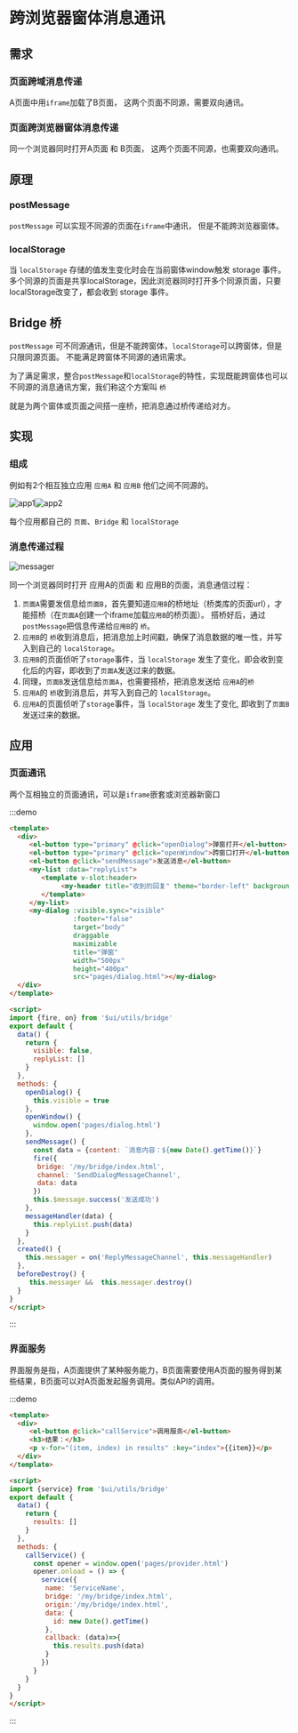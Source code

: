 # 跨浏览器窗体消息通讯

## 需求

### 页面跨域消息传递

A页面中用`iframe`加载了B页面， 这两个页面不同源，需要双向通讯。


### 页面跨浏览器窗体消息传递

同一个浏览器同时打开A页面 和 B页面， 这两个页面不同源，也需要双向通讯。

## 原理

### postMessage

`postMessage` 可以实现不同源的页面在`iframe`中通讯， 但是不能跨浏览器窗体。

### localStorage
当 `localStorage` 存储的值发生变化时会在当前窗体window触发 storage 事件。
多个同源的页面是共享localStorage，因此浏览器同时打开多个同源页面，只要localStorage改变了，都会收到 storage 事件。

## Bridge 桥

`postMessage` 可不同源通讯，但是不能跨窗体，`localStorage`可以跨窗体，但是只限同源页面。 不能满足跨窗体不同源的通讯需求。

为了满足需求，整合`postMessage`和`localStorage`的特性，实现既能跨窗体也可以不同源的消息通讯方案，我们称这个方案叫 `桥`

就是为两个窗体或页面之间搭一座桥，把消息通过桥传递给对方。 


## 实现

### 组成

例如有2个相互独立应用 `应用A` 和 `应用B` 他们之间不同源的。

![app1](../.vuepress/assets/images/app1.png)![app2](../.vuepress/assets/images/app2.png)

每个应用都自己的 `页面`、`Bridge` 和 `localStorage`

### 消息传递过程

![messager](../.vuepress/assets/images/messager.png)


同一个浏览器同时打开 应用A的页面 和 应用B的页面，消息通信过程：

1. `页面A`需要发信息给`页面B`，首先要知道`应用B`的桥地址（桥类库的页面url），才能搭桥（在`页面A`创建一个iframe加载`应用B`的桥页面）。
搭桥好后，通过`postMessage`把信息传递给`应用B`的 `桥`。
2. `应用B`的 `桥`收到消息后，把消息加上时间戳，确保了消息数据的唯一性，并写入到自己的 `localStorage`。
3. `应用B`的页面侦听了`storage`事件，当 `localStorage` 发生了变化，即会收到变化后的内容，即收到了`页面A`发送过来的数据。
4. 同理，`页面B`发送信息给`页面A`，也需要搭桥，把消息发送给 `应用A`的`桥`
5. `应用A`的 `桥`收到消息后，并写入到自己的 `localStorage`。
6. `应用A`的页面侦听了`storage`事件，当 `localStorage` 发生了变化, 即收到了`页面B`发送过来的数据。

## 应用

### 页面通讯

两个互相独立的页面通讯，可以是`iframe`嵌套或浏览器新窗口

:::demo
```html
<template>
  <div>
     <el-button type="primary" @click="openDialog">弹窗打开</el-button>
     <el-button type="primary" @click="openWindow">跨窗口打开</el-button>
     <el-button @click="sendMessage">发送消息</el-button>
     <my-list :data="replyList">
        <template v-slot:header>
             <my-header title="收到的回复" theme="border-left" background></my-header>
        </template>
     </my-list>
     <my-dialog :visible.sync="visible" 
                :footer="false"
                target="body"
                draggable
                maximizable
                title="弹窗" 
                width="500px" 
                height="400px" 
                src="pages/dialog.html"></my-dialog>
  </div>
</template>

<script>
import {fire, on} from '$ui/utils/bridge'
export default {
  data() {
    return {
      visible: false,
      replyList: []
    }
  },
  methods: {
    openDialog() {
      this.visible = true
    },
    openWindow() {
      window.open('pages/dialog.html')
    },
    sendMessage() {
      const data = {content: `消息内容：${new Date().getTime()}`}
      fire({
       bridge: '/my/bridge/index.html',
       channel: 'SendDialogMessageChannel',
       data: data
      })
      this.$message.success('发送成功')
    },
    messageHandler(data) {
      this.replyList.push(data)
    }
  },
  created() {
    this.messager = on('ReplyMessageChannel', this.messageHandler)
  },
  beforeDestroy() {
     this.messager &&  this.messager.destroy()
  }
}
</script>

```
:::


### 界面服务

界面服务是指，A页面提供了某种服务能力，B页面需要使用A页面的服务得到某些结果，B页面可以对A页面发起服务调用。类似API的调用。

:::demo
```html
<template>
  <div>
     <el-button @click="callService">调用服务</el-button> 
     <h3>结果：</h3> 
     <p v-for="(item, index) in results" :key="index">{{item}}</p> 
  </div>
</template>

<script>
import {service} from '$ui/utils/bridge'
export default {
  data() {
    return {
      results: []
    }
  },
  methods: {
    callService() {
      const opener = window.open('pages/provider.html')
      opener.onload = () => {
        service({
         name: 'ServiceName',
         bridge: '/my/bridge/index.html',
         origin:'/my/bridge/index.html',
         data: {
           id: new Date().getTime()
         },
         callback: (data)=>{
           this.results.push(data)
         }
        })
      }
    }
  }
}
</script>

```
:::
